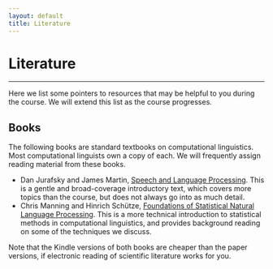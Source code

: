 ```yaml
---
layout: default
title: Literature
---
```


# Literature
------------


Here we list some pointers to resources that may be helpful to you
during the course. We will extend this list as the course progresses.


## Books

The following books are standard textbooks on computational
linguistics. Most computational linguists own a copy of each.  We will
frequently assign reading material from these books.

 * Dan Jurafsky and James Martin, [Speech and Language
   Processing](http://www.amazon.de/Speech-Language-Processing-Daniel-Jurafsky/dp/1292025433/ref=tmm_pap_title_0?ie=UTF8&qid=1412871485&sr=1-2). This
   is a gentle and broad-coverage introductory text, which covers more
   topics than the course, but does not always go into as much detail.
 * Chris Manning and Hinrich Schütze, [Foundations of Statistical
   Natural Language
   Processing](http://www.amazon.de/Foundations-Statistical-Natural-Language-Processing/dp/0262133601/ref=tmm_hrd_title_0?ie=UTF8&qid=1412871501&sr=8-1). This
   is a more technical introduction to statistical methods in
   computational linguistics, and provides background reading on some
   of the techniques we discuss.

Note that the Kindle versions of both books are cheaper than the paper
versions, if electronic reading of scientific literature works for you.

